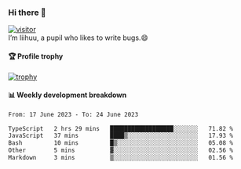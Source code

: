 ### Hi there 👋
[![visitor](https://visitor-badge.glitch.me/badge?page_id=liihuu&right_color=blue)](https://github.com/liihuu)<br>
I’m liihuu, a pupil who likes to write bugs.😄


#### 🏆 Profile trophy
[![trophy](https://github-profile-trophy.vercel.app?username=liihuu&margin-w=16&margin-h=16&rank=-C,-B)](https://github.com/liihuu)


#### 📊 Weekly development breakdown
<!--START_SECTION:waka-->

```txt
From: 17 June 2023 - To: 24 June 2023

TypeScript   2 hrs 29 mins   ██████████████████░░░░░░░   71.82 %
JavaScript   37 mins         ████▒░░░░░░░░░░░░░░░░░░░░   17.93 %
Bash         10 mins         █▒░░░░░░░░░░░░░░░░░░░░░░░   05.08 %
Other        5 mins          ▓░░░░░░░░░░░░░░░░░░░░░░░░   02.56 %
Markdown     3 mins          ▒░░░░░░░░░░░░░░░░░░░░░░░░   01.56 %
```

<!--END_SECTION:waka-->

<!--
**liihuu/liihuu** is a ✨ _special_ ✨ repository because its `README.md` (this file) appears on your GitHub profile.

Here are some ideas to get you started:

- 🔭 I’m currently working on ...
- 🌱 I’m currently learning ...
- 👯 I’m looking to collaborate on ...
- 🤔 I’m looking for help with ...
- 💬 Ask me about ...
- 📫 How to reach me: ...
- 😄 Pronouns: ...
- ⚡ Fun fact: ...
-->
